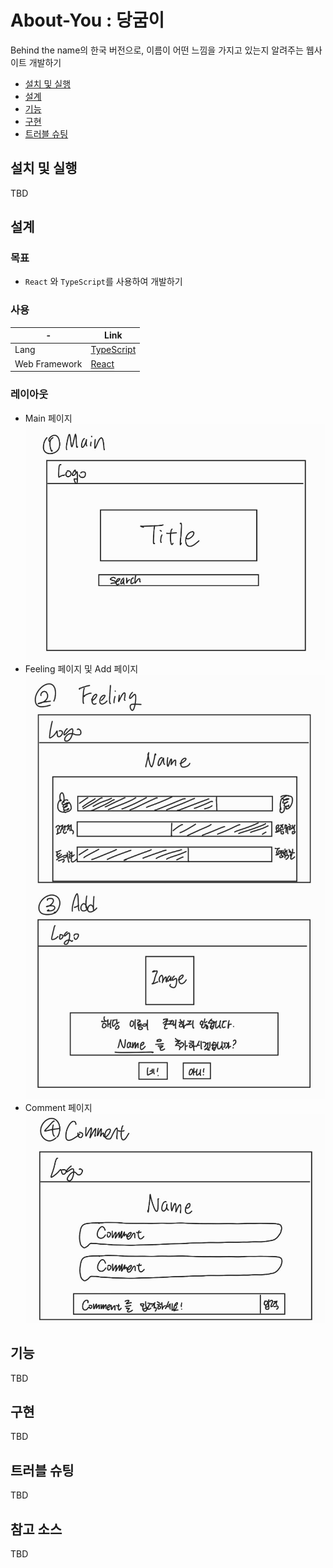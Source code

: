 # About-You : 당굼이
Behind the name의 한국 버전으로, 이름이 어떤 느낌을 가지고 있는지 알려주는 웹사이트 개발하기

- [설치 및 실행](#설치-및-실행)
- [설계](#설계)
- [기능](#기능)
- [구현](#구현)
- [트러블 슈팅](#트러블-슈팅)


## 설치 및 실행

TBD

## 설계

### 목표
- `React` 와 `TypeScript`를 사용하여 개발하기 

### 사용

| -             | Link                                                            |
|---------------|-----------------------------------------------------------------|
| Lang          | [TypeScript](https://www.typescriptlang.org/)                          |
| Web Framework | [React](https://reactjs.org/)                                     |


### 레이아웃
- Main 페이지
![](/docs/layout1.jpg)
- Feeling 페이지 및 Add 페이지
![](/docs/layout2.jpg)
- Comment 페이지
![](/docs/layout3.jpg)



## 기능

TBD

## 구현

TBD

## 트러블 슈팅

TBD

## 참고 소스
TBD
